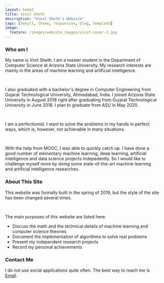 ```yaml
---
layout: home2
title: Vinit Sheth
description: "Vinit Sheth's Website"
tags: [Jekyll, theme, responsive, blog, template]
image:
  feature: /images/website_images/vinit-cover-1.jpg
---
```

<!--- 
<div>
<img id = "signature" src = "{{ site.url }}/images/author_images/leimao_chinese_cropped.png">
<style>
#signature {
  display: block;
  width: 90px;
  height: auto;
}
</style>
</div>
--->
<!--- 
<br />

<div class = "titled-image">
<figure class = "titled-image">
    <img src = "{{ site.url }}/images/author_images/Optimized-Lei-Smoky_Mountain.JPG">
    <figcaption>Lei Mao at the Great Smoky Mountain in 2015</figcaption>
</figure>
</div>
-->

### Who am I

My name is Vinit Sheth. I am a master student in the Department of Computer Science at Arizona State University. My research interests are mainly in the areas of machine learning and artificial intelligence. 

<br />

I also graduated with a bachelor's degree in Computer Engineering from Gujarat Technological University, Ahmedabad, India.
I joined Arizona State University in August 2018 right after graduating from Gujarat Technological University in June 2018. I plan to graduate from ASU in May 2020.

<br />

I am a perfectionist. I want to solve the problems in my hands in perfect ways, which is, however, not achievable in many situations.


<br />

With the help from MOOC, I was able to quickly catch up. I have done a good number of elementary machine learning, deep learning, artificial intelligence and data science projects indepedently. So I would like to challenge myself more by doing some state-of-the-art machine learning and artificial intelligence researches.

### About This Site

This website was formally built in the spring of 2019, but the style of the site has been changed several times. 

<br />

The main purposes of this website are listed here:
* Discuss the math and the technical details of machine learning and computer science theories
* Document the implementation of algorithms to solve real problems
* Present my independent research projects
* Record my personal achievements

### Contact Me

I do not use social applications quite often. The best way to reach me is [Email](mailto:vsheth2@asu.edu).

